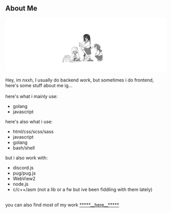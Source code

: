 ## About Me

<img src="./assets/banner.png" alt="banner">

Hey, im nxxh, I usually do backend work, but sometimes i do frontend,
<br>
here's some stuff about me ig...
<br>
<br>
here's what i mainly use:
- golang
- javascript

here's also what i use:
- html/css/scss/sass
- javascript
- golang
- bash/shell

but i also work with:
- discord.js
- pug/pug.js
- WebView2
- node.js
- c/c++/asm (not a lib or a fw but ive been fiddling with them lately)

<br>
you can also find most of my work <a href="https://github.com/Omvik">*****__here__*****</a>
